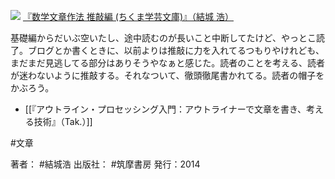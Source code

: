 [![](https://images-fe.ssl-images-amazon.com/images/I/51k1Ayd79VL._SL160_.jpg)](http://www.amazon.co.jp/exec/obidos/ASIN/4480095268/choiyaki81-22/ref=nosim)
[『数学文章作法 推敲編 (ちくま学芸文庫)』（結城 浩）](http://www.amazon.co.jp/exec/obidos/ASIN/4480095268/choiyaki81-22/ref=nosim)

基礎編からだいぶ空いたし、途中読むのが長いこと中断してたけど、やっとこ読了。ブログとか書くときに、以前よりは推敲に力を入れてるつもりやけれども、まだまだ見逃してる部分はありそうやなぁと感じた。読者のことを考える、読者が迷わないように推敲する。それなついて、徹頭徹尾書かれてる。読者の帽子をかぶろう。

- [[『アウトライン・プロセッシング入門：アウトライナーで文章を書き、考える技術』（Tak.）]]

#文章 

著者： #結城浩
出版社： #筑摩書房
発行：2014

